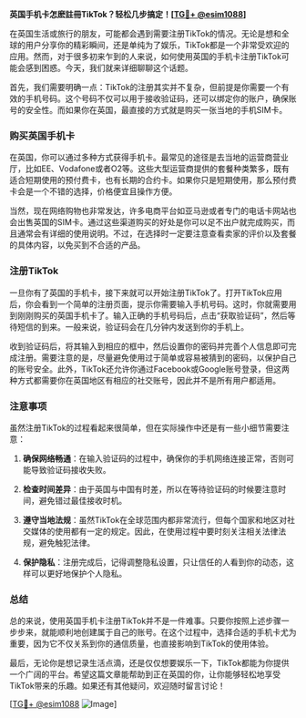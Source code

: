 **英国手机卡怎麽註冊TikTok？轻松几步搞定！[[TG💪+ @esim1088](https://t.me/s/esim1088)]**

在英国生活或旅行的朋友，可能都会遇到需要注册TikTok的情况。无论是想和全球的用户分享你的精彩瞬间，还是单纯为了娱乐，TikTok都是一个非常受欢迎的应用。然而，对于很多初来乍到的人来说，如何使用英国的手机卡注册TikTok可能会感到困惑。今天，我们就来详细聊聊这个话题。

首先，我们需要明确一点：TikTok的注册其实并不复杂，但前提是你需要一个有效的手机号码。这个号码不仅可以用于接收验证码，还可以绑定你的账户，确保账号的安全性。而如果你在英国，最直接的方式就是购买一张当地的手机SIM卡。

### 购买英国手机卡

在英国，你可以通过多种方式获得手机卡。最常见的途径是去当地的运营商营业厅，比如EE、Vodafone或者O2等。这些大型运营商提供的套餐种类繁多，既有适合短期使用的预付费卡，也有长期的合约卡。如果你只是短期使用，那么预付费卡会是一个不错的选择，价格便宜且操作方便。

当然，现在网络购物也非常发达，许多电商平台如亚马逊或者专门的电话卡网站也会出售英国的SIM卡。通过这些渠道购买的好处是你可以足不出户就完成购买，而且通常会有详细的使用说明。不过，在选择时一定要注意查看卖家的评价以及套餐的具体内容，以免买到不合适的产品。

### 注册TikTok

一旦你有了英国的手机卡，接下来就可以开始注册TikTok了。打开TikTok应用后，你会看到一个简单的注册页面，提示你需要输入手机号码。这时，你就需要用到刚刚购买的英国手机卡了。输入正确的手机号码后，点击“获取验证码”，然后等待短信的到来。一般来说，验证码会在几分钟内发送到你的手机上。

收到验证码后，将其输入到相应的框中，然后设置你的密码并完善个人信息即可完成注册。需要注意的是，尽量避免使用过于简单或容易被猜到的密码，以保护自己的账号安全。此外，TikTok还允许你通过Facebook或Google账号登录，但这两种方式都需要你在英国地区有相应的社交账号，因此并不是所有用户都适用。

### 注意事项

虽然注册TikTok的过程看起来很简单，但在实际操作中还是有一些小细节需要注意：

1. **确保网络畅通**：在输入验证码的过程中，确保你的手机网络连接正常，否则可能导致验证码接收失败。
   
2. **检查时间差异**：由于英国与中国有时差，所以在等待验证码的时候要注意时间，避免错过最佳接收时机。

3. **遵守当地法规**：虽然TikTok在全球范围内都非常流行，但每个国家和地区对社交媒体的使用都有一定的规定。因此，在使用过程中要时刻关注相关法律法规，避免触犯法律。

4. **保护隐私**：注册完成后，记得调整隐私设置，只让信任的人看到你的动态，这样可以更好地保护个人隐私。

### 总结

总的来说，使用英国手机卡注册TikTok并不是一件难事。只要你按照上述步骤一步步来，就能顺利地创建属于自己的账号。在这个过程中，选择合适的手机卡尤为重要，因为它不仅关系到你的通信质量，也直接影响到TikTok的使用体验。

最后，无论你是想记录生活点滴，还是仅仅想要娱乐一下，TikTok都能为你提供一个广阔的平台。希望这篇文章能帮助到正在英国的你，让你能够轻松地享受TikTok带来的乐趣。如果还有其他疑问，欢迎随时留言讨论！

[[TG💪+ @esim1088](https://t.me/s/esim1088) ![Image](https://i.postimg.cc/4NQfJmqS/Snipaste-2025-05-13-00-14-12.png)]